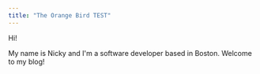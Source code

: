 ```yaml
---
title: "The Orange Bird TEST"
---
```


Hi! 

My name is Nicky and I'm a software developer based in Boston. Welcome to my blog!
